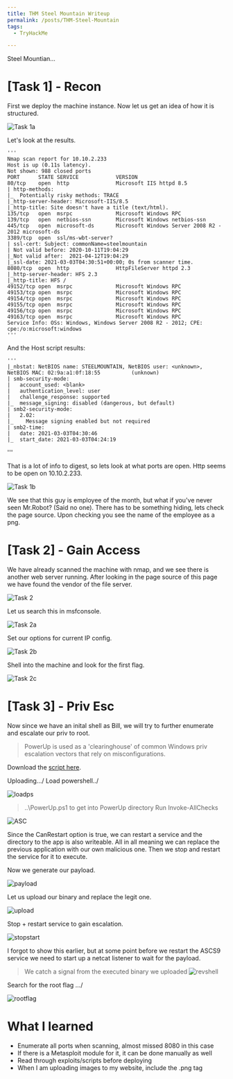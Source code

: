 ```yaml
---
title: THM Steel Mountain Writeup
permalink: /posts/THM-Steel-Mountain
tags:
  - TryHackMe

---  
```

Steel Mountian...

# [Task 1] - Recon

First we deploy the machine instance. Now let us get an idea of how it is structured.

![Task 1a](/images/THM/SteelMountain/initialnmap.png)

Let's look at the results.

    '''
    Nmap scan report for 10.10.2.233
    Host is up (0.11s latency).
    Not shown: 988 closed ports
    PORT      STATE SERVICE            VERSION
    80/tcp    open  http               Microsoft IIS httpd 8.5
    | http-methods: 
    |_  Potentially risky methods: TRACE
    |_http-server-header: Microsoft-IIS/8.5
    |_http-title: Site doesn't have a title (text/html).
    135/tcp   open  msrpc              Microsoft Windows RPC
    139/tcp   open  netbios-ssn        Microsoft Windows netbios-ssn
    445/tcp   open  microsoft-ds       Microsoft Windows Server 2008 R2 - 2012 microsoft-ds
    3389/tcp  open  ssl/ms-wbt-server?
    | ssl-cert: Subject: commonName=steelmountain
    | Not valid before: 2020-10-11T19:04:29
    |_Not valid after:  2021-04-12T19:04:29
    |_ssl-date: 2021-03-03T04:30:51+00:00; 0s from scanner time.
    8080/tcp  open  http               HttpFileServer httpd 2.3
    |_http-server-header: HFS 2.3
    |_http-title: HFS /
    49152/tcp open  msrpc              Microsoft Windows RPC
    49153/tcp open  msrpc              Microsoft Windows RPC
    49154/tcp open  msrpc              Microsoft Windows RPC
    49155/tcp open  msrpc              Microsoft Windows RPC
    49156/tcp open  msrpc              Microsoft Windows RPC
    49163/tcp open  msrpc              Microsoft Windows RPC
    Service Info: OSs: Windows, Windows Server 2008 R2 - 2012; CPE: cpe:/o:microsoft:windows
    '''    
    
And the Host script results: 

    '''
    |_nbstat: NetBIOS name: STEELMOUNTAIN, NetBIOS user: <unknown>, NetBIOS MAC: 02:9a:a1:0f:18:55          (unknown)
    | smb-security-mode: 
    |   account_used: <blank>
    |   authentication_level: user
    |   challenge_response: supported
    |_  message_signing: disabled (dangerous, but default)
    | smb2-security-mode: 
    |   2.02: 
    |_    Message signing enabled but not required
    | smb2-time: 
    |   date: 2021-03-03T04:30:46
    |_  start_date: 2021-03-03T04:24:19
   '''
   
That is a lot of info to digest, so lets look at what ports are open. Http seems to be open on 10.10.2.233.

![Task 1b](/images/THM/SteelMountain/webpage.png)

We see that this guy is employee of the month, but what if you've never seen Mr.Robot? (Said no one). 
There has to be something hiding, lets check the page source. Upon checking you see the name of the employee as a png.

# [Task 2] - Gain Access

We have already scanned the machine with nmap, and we see there is another web server running.
After looking in the page source of this page we have found the vendor of the file server.

![Task 2](/images/THM/SteelMountain/fileserver.png)

Let us search this in msfconsole.

![Task 2a](/images/THM/SteelMountain/searchrejetto.png)

Set our options for current IP config.

![Task 2b](/images/THM/SteelMountain/rejettooptions.png)

Shell into the machine and look for the first flag.

![Task 2c](/images/THM/SteelMountain/billflag.png)        

# [Task 3] - Priv Esc 

Now since we have an inital shell as Bill, we will try to further enumerate and escalate our priv to root.

> PowerUp is used as a 'clearinghouse' of common Windows priv escalation vectors that rely on misconfigurations.

Download the [script here](https://github.com/PowerShellMafia/PowerSploit/blob/master/Privesc/PowerUp.ps1).

Uploading.../
Load powershell../

![loadps](/images/THM/SteelMountain/loadps.png)

> ..\PowerUp.ps1 to get into PowerUp directory 
> Run Invoke-AllChecks

![ASC](/images/THM/SteelMountain/ASCS9.png)

Since the CanRestart option is true, we can restart a service and the directory to the app is also writeable. All in all meaning we can replace the previous application with our own malicious one. Then we stop and restart the service for it to execute. 

Now we generate our payload.

![payload](/images/THM/SteelMountain/payload.png)

Let us upload our binary and replace the legit one.

![upload](/images/THM/SteelMountain/upload.png)

Stop + restart service to gain escalation.

![stopstart](/images/THM/SteelMountain/stopstart.png)

I forgot to show this earlier, but at some point before we restart the ASCS9 service we need to start up a netcat listener to wait for the payload.
> We catch a signal from the executed binary we uploaded
![revshell](/images/THM/SteelMountain/revshell)

Search for the root flag .../

![rootflag](/images/THM/SteelMountain/rootflag.png)

# What I learned
* Enumerate all ports when scanning, almost missed 8080 in this case
* If there is a Metasploit module for it, it can be done manually as well
* Read through exploits/scripts before deploying
* When I am uploading images to my website, include the .png tag

